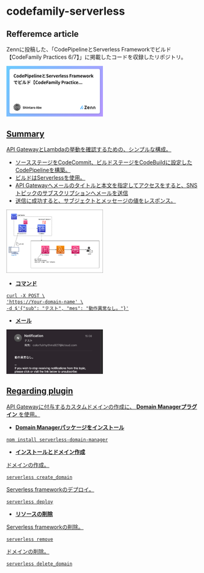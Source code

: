 # codefamily-serverless
## Refferemce article
Zennに投稿した、「CodePipelineとServerless Frameworkでビルド【CodeFamily Practices 6/7】」に掲載したコードを収録したリポジトリ。

<a href="https://zenn.dev/lifewithpiano/articles/codefamily_serverless"><img src="images/codefamily_serverless_zenn.png" width="50%">

## Summary
API GatewayとLambdaの挙動を確認するための、シンプルな構成。

* ソースステージをCodeCommit、ビルドステージをCodeBuildに設定したCodePipelineを構築。
* ビルドはServerlessを使用。
* API Gatewayへメールのタイトルと本文を指定してアクセスをすると、SNSトピックのサブスクリプションへメールを送信
* 送信に成功すると、サブジェクトとメッセージの値をレスポンス。

<img src="images/api-serverless.drawio.png" width="50%">

* __コマンド__

```
curl -X POST \
'https://Your-domain-name' \
-d $'{"sub": "テスト", "mes": "動作異常なし。"}'
```
* __メール__

<img src="images/apicf16.png" width="50%">

## Regarding plugin

API Gatewayに付与するカスタムドメインの作成に、 __Domain Managerプラグイン__ を使用。
* __Domain Managerパッケージをインストール__

```
npm install serverless-domain-manager
```
* __インストールとドメイン作成__


ドメインの作成。

```
serverless create_domain
```
Serverless frameworkのデプロイ。

```
serverless deploy
```
* __リソースの削除__

Serverless frameworkの削除。

```
serverless remove
```
ドメインの削除。

```
serverless delete_domain
```
